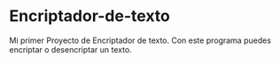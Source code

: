 # Encriptador-de-texto
Mi primer Proyecto de Encriptador de texto. Con este programa puedes encriptar o desencriptar un texto.